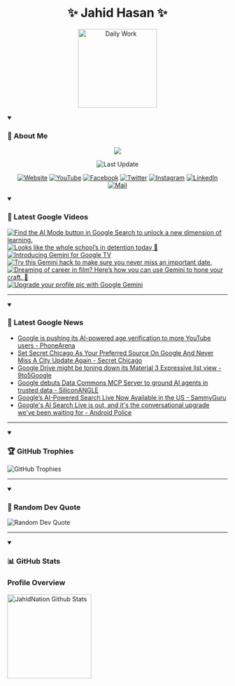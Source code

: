 <h1 align="center">✨ Jahid Hasan ✨</h1>
<p align="center">
  <img alt="Daily Work" height="180px" src="https://i.imgur.com/uhZdH9C.gif" />
</p>
<details open>
 <summary><h3>🌟 About Me</h3></summary>
<p align="center">
  <img src="https://readme-typing-svg.demolab.com/?lines=Even+if+I+fail,;I+have+to+finish,;What+I+started.;&font=Fira%20Code&center=true&width=500&height=50&color=00FF7F&vCenter=true&pause=1000&size=24" />
</p>

<p align="center">
  <img alt="Last Update" title="Last Update" src="https://img.shields.io/github/last-commit/jahidnation/jahidnation?logo=github&label=LAST+UPDATE&color=blueviolet&style=flat-square"/>
</p>

<p align="center">
  <a href="https://jahid.eu.org">
    <img alt="Website" title="Website" src="https://img.shields.io/badge/Website-000000?logo=Google-Chrome&logoColor=white&style=for-the-badge"/></a>
  <a href="https://youtube.com/@jahidnation">
    <img alt="YouTube" title="YouTube Channel" src="https://img.shields.io/badge/YouTube-FF0000?logo=YouTube&logoColor=white&style=for-the-badge"/></a>
  <a href="https://facebook.com/jahidnation">
    <img alt="Facebook" title="Facebook Page" src="https://img.shields.io/badge/Facebook-4267B2?logo=Facebook&logoColor=white&style=for-the-badge"/></a>
  <a href="https://twitter.com/jahidnation">
    <img alt="Twitter" title="Twitter Profile" src="https://img.shields.io/badge/X-000000?logo=x&logoColor=white&style=for-the-badge"/></a>
  <a href="https://instagram.com/jahidnation">
    <img alt="Instagram" title="Instagram Profile" src="https://img.shields.io/badge/Instagram-E4405F?logo=Instagram&logoColor=white&style=for-the-badge"/></a>
  <a href="https://linkedin.com/in/jahidnation">
    <img alt="LinkedIn" title="LinkedIn Profile" src="https://img.shields.io/badge/LinkedIn-0A66C2?logo=LinkedIn&logoColor=white&style=for-the-badge"/></a>
  <a href="https://mail.google.com/?hl=en&tf=cm&fs=1&to=mail@jahid.eu.org">
    <img alt="Mail" title="Mail Me" src="https://img.shields.io/badge/Email-D14836?logo=Gmail&logoColor=white&style=for-the-badge"/></a>
</p>

</details>

<details open>
 <summary><h3>🎥 Latest Google Videos</h3></summary>

<!-- BEGIN VID -->
<a href="https://www.youtube.com/shorts/pODu1ZMPyQ0">
  <picture>
    <source media="(prefers-color-scheme: dark)" srcset="https://ytcards.demolab.com/?id=pODu1ZMPyQ0&title=Find+the+AI+Mode+button+in+Google+Search+to+unlock+a+new+dimension+of+learning.&lang=en&timestamp=1758658839&background_color=%230d1117&title_color=%23ffffff&stats_color=%23dedede&max_title_lines=1&width=250&border_radius=5&duration=20">
    <img src="https://ytcards.demolab.com/?id=pODu1ZMPyQ0&title=Find+the+AI+Mode+button+in+Google+Search+to+unlock+a+new+dimension+of+learning.&lang=en&timestamp=1758658839&background_color=%23ffffff&title_color=%2324292f&stats_color=%2357606a&max_title_lines=1&width=250&border_radius=5&duration=20" alt="Find the AI Mode button in Google Search to unlock a new dimension of learning." title="Find the AI Mode button in Google Search to unlock a new dimension of learning.">
  </picture>
</a>
<a href="https://www.youtube.com/shorts/BdXExQKW8Ws">
  <picture>
    <source media="(prefers-color-scheme: dark)" srcset="https://ytcards.demolab.com/?id=BdXExQKW8Ws&title=Looks+like+the+whole+school%E2%80%99s+in+detention+today+%F0%9F%A4%B7&lang=en&timestamp=1758571816&background_color=%230d1117&title_color=%23ffffff&stats_color=%23dedede&max_title_lines=1&width=250&border_radius=5&duration=40">
    <img src="https://ytcards.demolab.com/?id=BdXExQKW8Ws&title=Looks+like+the+whole+school%E2%80%99s+in+detention+today+%F0%9F%A4%B7&lang=en&timestamp=1758571816&background_color=%23ffffff&title_color=%2324292f&stats_color=%2357606a&max_title_lines=1&width=250&border_radius=5&duration=40" alt="Looks like the whole school’s in detention today 🤷" title="Looks like the whole school’s in detention today 🤷">
  </picture>
</a>
<a href="https://www.youtube.com/watch?v=rFH3CJgkEAw">
  <picture>
    <source media="(prefers-color-scheme: dark)" srcset="https://ytcards.demolab.com/?id=rFH3CJgkEAw&title=Introducing+Gemini+for+Google+TV&lang=en&timestamp=1758564968&background_color=%230d1117&title_color=%23ffffff&stats_color=%23dedede&max_title_lines=1&width=250&border_radius=5&duration=60">
    <img src="https://ytcards.demolab.com/?id=rFH3CJgkEAw&title=Introducing+Gemini+for+Google+TV&lang=en&timestamp=1758564968&background_color=%23ffffff&title_color=%2324292f&stats_color=%2357606a&max_title_lines=1&width=250&border_radius=5&duration=60" alt="Introducing Gemini for Google TV" title="Introducing Gemini for Google TV">
  </picture>
</a>
<a href="https://www.youtube.com/shorts/YixnhkcDsJU">
  <picture>
    <source media="(prefers-color-scheme: dark)" srcset="https://ytcards.demolab.com/?id=YixnhkcDsJU&title=Try+this+Gemini+hack+to+make+sure+you+never+miss+an+important+date.&lang=en&timestamp=1758563760&background_color=%230d1117&title_color=%23ffffff&stats_color=%23dedede&max_title_lines=1&width=250&border_radius=5&duration=13">
    <img src="https://ytcards.demolab.com/?id=YixnhkcDsJU&title=Try+this+Gemini+hack+to+make+sure+you+never+miss+an+important+date.&lang=en&timestamp=1758563760&background_color=%23ffffff&title_color=%2324292f&stats_color=%2357606a&max_title_lines=1&width=250&border_radius=5&duration=13" alt="Try this Gemini hack to make sure you never miss an important date." title="Try this Gemini hack to make sure you never miss an important date.">
  </picture>
</a>
<a href="https://www.youtube.com/shorts/ku372-7YtS4">
  <picture>
    <source media="(prefers-color-scheme: dark)" srcset="https://ytcards.demolab.com/?id=ku372-7YtS4&title=Dreaming+of+career+in+film%3F+Here%E2%80%99s+how+you+can+use+Gemini+to+hone+your+craft.+%F0%9F%8E%A5&lang=en&timestamp=1758231448&background_color=%230d1117&title_color=%23ffffff&stats_color=%23dedede&max_title_lines=1&width=250&border_radius=5&duration=17">
    <img src="https://ytcards.demolab.com/?id=ku372-7YtS4&title=Dreaming+of+career+in+film%3F+Here%E2%80%99s+how+you+can+use+Gemini+to+hone+your+craft.+%F0%9F%8E%A5&lang=en&timestamp=1758231448&background_color=%23ffffff&title_color=%2324292f&stats_color=%2357606a&max_title_lines=1&width=250&border_radius=5&duration=17" alt="Dreaming of career in film? Here’s how you can use Gemini to hone your craft. 🎥" title="Dreaming of career in film? Here’s how you can use Gemini to hone your craft. 🎥">
  </picture>
</a>
<a href="https://www.youtube.com/watch?v=_rf7Mc2r0M0">
  <picture>
    <source media="(prefers-color-scheme: dark)" srcset="https://ytcards.demolab.com/?id=_rf7Mc2r0M0&title=Upgrade+your+profile+pic+with+Google+Gemini&lang=en&timestamp=1758220820&background_color=%230d1117&title_color=%23ffffff&stats_color=%23dedede&max_title_lines=1&width=250&border_radius=5&duration=13">
    <img src="https://ytcards.demolab.com/?id=_rf7Mc2r0M0&title=Upgrade+your+profile+pic+with+Google+Gemini&lang=en&timestamp=1758220820&background_color=%23ffffff&title_color=%2324292f&stats_color=%2357606a&max_title_lines=1&width=250&border_radius=5&duration=13" alt="Upgrade your profile pic with Google Gemini" title="Upgrade your profile pic with Google Gemini">
  </picture>
</a>
<!-- END VID -->

---

</details>

<details open>
 <summary><h3>📝 Latest Google News</h3></summary>

<!-- BLOG-POST-LIST:START -->
- [Google is pushing its AI-powered age verification to more YouTube users - PhoneArena](https://news.google.com/rss/articles/CBMisgFBVV95cUxPaVZtMTljckRUMVNRVVJaOWQ0bUlkMHljY1VoOXJYRHFuMFl3T2w1LWRxMHJFYmNaYVJIal9KRGtRbDVxRXZnQjZVelI0blFiNHdpa1dMUEVRUGY1aUg3MkltalE2eHpCMDlWeXNZUE5Ga3JoRFJESmh0dHI4VF9sZnNHekdiUmFMRDdzQkZub3czUlRqdHdqVExrOTJUZnJnZ3JFbEo4TmhQbUxoQmZkcFN3?oc=5)
- [Set Secret Chicago As Your Preferred Source On Google And Never Miss A City Update Again - Secret Chicago](https://news.google.com/rss/articles/CBMiekFVX3lxTE8zQnFSejdYSlJUekcyZXEwd3MyX2dQdUF5MXRiek9GLXpRaWNaY3JQb1RJcHV1OU1RVW13c1B5S3N6ZXM4Q21OUS1rRUJUdWpxNzl4elBNZThPOU0tRE1RbjRQM0p6NThZM3FZa1g4ejlmYnRKNnVrSURR?oc=5)
- [Google Drive might be toning down its Material 3 Expressive list view - 9to5Google](https://news.google.com/rss/articles/CBMie0FVX3lxTE9DR1dja2xDY25pNkVJaF9BazBaeC1jNXdmcWl0V01JM2xtNkFMSGN6a05vQURmOV9tVHozYVZ5aEVOQVhZXzF0Q0Q2bE5OZk0yRTlYOUhUNTJ3YVBPSlBIa3pfTEljNHdwX3FxNXdVX0pkTDQ1M2o5RjEzcw?oc=5)
- [Google debuts Data Commons MCP Server to ground AI agents in trusted data - SiliconANGLE](https://news.google.com/rss/articles/CBMipwFBVV95cUxNOEtZMVF3M1NCbUE2UG9pbHNtUks1WXNfYkIwT1lxMm1WWGcwZkV6SUVEYXIxTnFmLXNld05UY05nWDcxX3FEU1dPM2lfY3YzTmN4UEtXdWlhcUNmeGJCeVRUb0VRcXhEeC1wcUFuTkFHcFNBOEhySVJTQzQ2RnVaeHkxVmxYVGJCTWxiOGxGSmFPMi13cGw4X1NVVVBLRTZmR1A5UTc2SQ?oc=5)
- [Google’s AI-Powered Search Live Now Available in the US - SammyGuru](https://news.google.com/rss/articles/CBMiggFBVV95cUxQb1Q5SkVsaGNHN0ZJcEZzdUdSRFYyNjd2Um9OMzAxeHpsY1JjUW5ZM2RHdUJrOG9LY0FSVklSOVA4NGd2R0NwS3lidV9KSDJweGtVa3ZsZ2V4R3RHUWRENnh1SWg2UV9wMlEweWZJRE52b2llTENhZDNCMl93ZDZsakd3?oc=5)
- [Google&#39;s AI Search Live is out, and it&#39;s the conversational upgrade we&#39;ve been waiting for - Android Police](https://news.google.com/rss/articles/CBMihAFBVV95cUxOckZ5bW9UWkliTWxjTzdUMzhHVzdmZURtODZQX1ZkcVlZTng3LWpTc1czc2dDcWl1djA0ZVhWOExkTHQydUt1bzl2OElkWW9udFdvZ1N3LTdST2JtMjhseUJDNHFubndKSjFjWkUwaGJ0MG1oQmVaYm1SYVhKcHhDaVN4QWk?oc=5)
<!-- BLOG-POST-LIST:END -->

---

</details>

<details open>
 <summary><h3>🏆 GitHub Trophies</h3></summary>

<img alt="GitHub Trophies" title="GitHub Trophies" src="https://github-profile-trophy.vercel.app/?username=jahidnation&column=8&theme=gruvbox&no-frame=true"/>

---

</details>

<details open>
 <summary><h3>💬 Random Dev Quote</h3></summary>

<img alt="Random Dev Quote" title="Random Dev Quote" src="https://quotes-github-readme.vercel.app/api?type=horizontal&theme=radical"/>

---

</details>

<details open> 
  <summary><h3>📊 GitHub Stats</h3></summary>

  <h3>Profile Overview</h3>
  <p>
  <img alt="JahidNation Github Stats" src="https://denvercoder1-github-readme-stats.vercel.app/api/?username=jahidnation&show_icons=true&include_all_commits=true&count_private=true&theme=react&hide_border=true&bg_color=1F222E&title_color=F85D7F&icon_color=F8D866" height="192px"/>
  </p>


